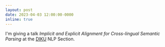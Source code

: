 ```yaml
---
layout: post
date: 2023-04-03 12:00:00-0000
inline: true
---
```


I'm giving a talk _Implicit and Explicit Alignment for Cross-lingual Semantic Parsing_ at the [DIKU](https://di.ku.dk/english/) NLP Section. 